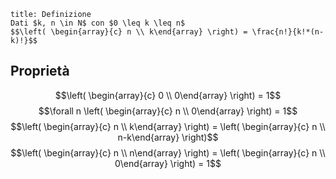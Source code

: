 ```ad-danger
title: Definizione
Dati $k, n \in N$ con $0 \leq k \leq n$
$$\left( \begin{array}{c} n \\ k\end{array} \right) = \frac{n!}{k!*(n-k)!}$$
```

## Proprietà
$$\left( \begin{array}{c} 0 \\ 0\end{array} \right) = 1$$
$$\forall n \left( \begin{array}{c} n \\ 0\end{array} \right) = 1$$$$\left( \begin{array}{c} n \\ k\end{array} \right) = \left( \begin{array}{c} n \\ n-k\end{array} \right)$$$$\left( \begin{array}{c} n \\ n\end{array} \right) = \left( \begin{array}{c} n \\ 0\end{array} \right) = 1$$